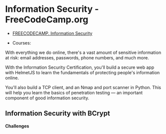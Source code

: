 # Information Security - FreeCodeCamp.org

- [FREECODECAMP. Information Security](https://www.freecodecamp.org/learn/information-security/#information-security-with-helmetjs)


- Courses:

With everything we do online, there's a vast amount of sensitive information at risk: email addresses, passwords, phone numbers, and much more.

With the Information Security Certification, you'll build a secure web app with HelmetJS to learn the fundamentals of protecting people's information online.

You'll also build a TCP client, and an Nmap and port scanner in Python. This will help you learn the basics of penetration testing — an important component of good information security.



## Information Security with BCrypt

#### Challenges




